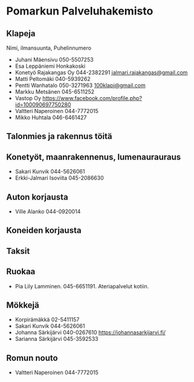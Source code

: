 # Pomarkun Palveluhakemisto

## Klapeja
Nimi, ilmansuunta, Puhelinnumero

- Juhani Mäensivu 050-5507253
- Esa Leppäniemi Honkakoski
- Konetyö Rajakangas Oy 044-2382291 jalmari.rajakangas@gmail.com
- Matti Peltomäki 040-5939262
- Pentti Wanhatalo 050-3271963 100klapi@gmail.com
- Markku Metsänen 045-6511252
- Vastop Oy https://www.facebook.com/profile.php?id=100090697750280
- Valtteri Naperoinen 044-7772015
- Mikko Huhtala 046-6461427
  
## Talonmies ja rakennus töitä

## Konetyöt, maanrakennenus, lumenaurauraus

- Sakari Kunvik 044-5626061
- Erkki-Jalmari Isoviita 045-2086630
  
## Auton korjausta

- Ville Alanko 044-0920014
  
## Koneiden korjausta

## Taksit

## Ruokaa

- Pia Lily Lamminen. 045-6651191. Ateriapalvelut kotiin.

## Mökkejä

- Korpirämäkkä 02-5411157
- Sakari Kunvik 044-5626061
- Johanna Särkijärvi 040-0267610 https://johannasarkijarvi.fi/
- Sarianna Särkijärvi 045-3592533

## Romun nouto

- Valtteri Naperoinen 044-7772015
  
